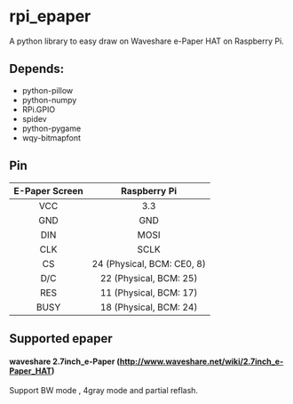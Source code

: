# rpi_epaper
A python library to easy draw on Waveshare e-Paper HAT on Raspberry Pi.

## Depends:
- python-pillow
- python-numpy
- RPi.GPIO
- spidev
- python-pygame
- wqy-bitmapfont

## Pin
 |E-Paper Screen | Raspberry Pi |
 |:-:|:-:|
 | VCC | 3.3 |
 | GND | GND |
 | DIN | MOSI |
 | CLK | SCLK |
 | CS | 24 (Physical, BCM: CE0, 8) |
 | D/C | 22 (Physical, BCM: 25) |
 | RES | 11 (Physical, BCM: 17) |
 | BUSY| 18 (Physical, BCM: 24) |

## Supported epaper
#### waveshare 2.7inch_e-Paper (http://www.waveshare.net/wiki/2.7inch_e-Paper_HAT)
Support BW mode , 4gray mode and partial reflash.
